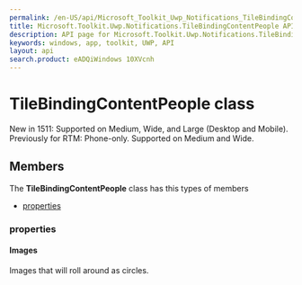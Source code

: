 ```yaml
---
permalink: /en-US/api/Microsoft_Toolkit_Uwp_Notifications_TileBindingContentPeople.htm
title: Microsoft.Toolkit.Uwp.Notifications.TileBindingContentPeople API 
description: API page for Microsoft.Toolkit.Uwp.Notifications.TileBindingContentPeople
keywords: windows, app, toolkit, UWP, API
layout: api
search.product: eADQiWindows 10XVcnh
---
```



# TileBindingContentPeople class

New in 1511: Supported on Medium, Wide, and Large (Desktop and Mobile). Previously for RTM: Phone-only. Supported on Medium and Wide.

## Members

The **TileBindingContentPeople** class has this types of members

* [properties](#properties)

### properties

#### Images

Images that will roll around as circles.


